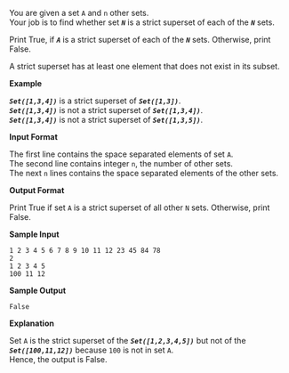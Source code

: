 You are given a set `A` and `n` other sets.  
Your job is to find whether set ***`N`*** is a strict superset of each of the ***`N`*** sets.  

Print True, if ***`A`*** is a strict superset of each of the ***`N`*** sets. Otherwise, print False.  

A strict superset has at least one element that does not exist in its subset.  

**Example**

***`Set([1,3,4])`*** is a strict superset of ***`Set([1,3])`***.  
***`Set([1,3,4])`*** is not a strict superset of ***`Set([1,3,4])`***.  
***`Set([1,3,4])`*** is not a strict superset of ***`Set([1,3,5])`***.  

**Input Format**

The first line contains the space separated elements of set `A`.  
The second line contains integer `n`, the number of other sets.  
The next `n` lines contains the space separated elements of the other sets.  

**Output Format**

Print True if set `A` is a strict superset of all other `N` sets. Otherwise, print False.  

**Sample Input**
```
1 2 3 4 5 6 7 8 9 10 11 12 23 45 84 78
2
1 2 3 4 5
100 11 12
```
**Sample Output**
```
False
```
**Explanation**

Set `A` is the strict superset of the ***`Set([1,2,3,4,5])`*** but not of the ***`Set([100,11,12])`*** because `100` is not in set `A`.  
Hence, the output is False.